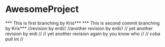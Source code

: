 # AwesomeProject

*** This is first branching by Kris***
*** This is second commit branching by Kris***
//revision by erdi//
//another revision by erdi//
// yet another revision by erdi //
// yet another revision again by you know who //
// coba pull ini //
